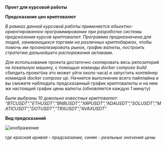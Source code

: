 **Проет для курсовой работы**

**Предсказание цен криптовалют**

*В рамках данной курсовой работы применяется объектно-ориентированное программирование при разработке системы предсказания курсов криптовалют. Программа предназначена для людей, занимающихся торгами на различных криптобиржах, чтобы помочь им проанализировать рынок, график валюты, построить стратегию дальнейшего распоряжения активами.*

Для использования проекта достаточно скопировать весь репозиторий на локальную машину, с помощью команды *docker compose build* сбилдить проект(на это может уйти около часа) и запустить контейнер командой *docker compose up*. Начнется выполнение всего пайплайна и вы сможете наблюдать предсказанный график криптовалюты и на нем же настоящий график цены валюты (обновляется каждую 1 минуту)

*Были выбраны 10 довольно известных криптовалют: "BTCUSDT","ETHUSDT","BNBUSDT","XRPUSDT","ADAUSDT","SOLUSDT","MATICUSDT","DOTUSDT","TRXUSDT","AVAXUSDT"*


**Вид предсказаний**

![изображение](https://github.com/user-attachments/assets/0e347675-af2d-437b-99f7-3c41669e3d47)

*где красная кривая - предсказание, синяя - реальные значения цены*
